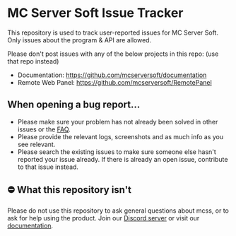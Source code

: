 # MC Server Soft Issue Tracker

This repository is used to track user-reported issues for MC Server Soft. Only issues about the program & API are allowed.


Please don't post issues with any of the below projects in this repo: (use that repo instead)
- Documentation:  https://github.com/mcserversoft/documentation
- Remote Web Panel:  https://github.com/mcserversoft/RemotePanel


## When opening a bug report...
- Please make sure your problem has not already been solved in other issues or the [FAQ](https://docs.mcserversoft.com/faq).
- Please provide the relevant logs, screenshots and as much info as you see relevant.
- Please search the existing issues to make sure someone else hasn't reported your issue already. If there is already an open issue, contribute to that issue instead.

## ⛔  What this repository isn't
Please do not use this repository to ask general questions about mcss, or to ask for help using the product. Join our [Discord server](https://mcserversoft.com/discord) or visit our [documentation](https://mcserversoft.com/documentation).
